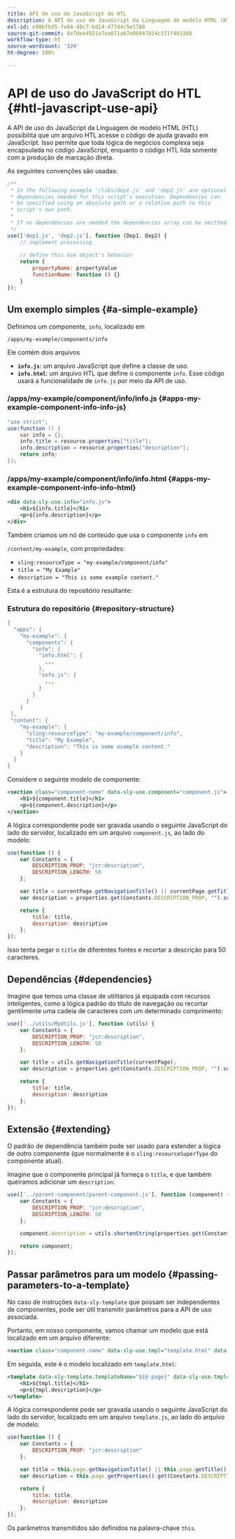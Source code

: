 ```yaml
---
title: API de uso do JavaScript do HTL
description: A API de uso de JavaScript da Linguagem de modelo HTML (HTL) possibilita que um arquivo HTL acesse o código de ajuda gravado em JavaScript.
exl-id: e98bfbd5-fa64-48c7-bd14-477d4c5e1788
source-git-commit: 8e70ee4921a7ea071ab7e06947824c371f4013d8
workflow-type: ht
source-wordcount: '324'
ht-degree: 100%

---
```


# API de uso do JavaScript do HTL {#htl-javascript-use-api}

A API de uso do JavaScript da Linguagem de modelo HTML (HTL) possibilita que um arquivo HTL acesse o código de ajuda gravado em JavaScript. Isso permite que toda lógica de negócios complexa seja encapsulada no código JavaScript, enquanto o código HTL lida somente com a produção de marcação direta.

As seguintes convenções são usadas:

```javascript
/**
 * In the following example '/libs/dep1.js' and 'dep2.js' are optional
 * dependencies needed for this script's execution. Dependencies can
 * be specified using an absolute path or a relative path to this
 * script's own path.
 *
 * If no dependencies are needed the dependencies array can be omitted.
 */
use(['dep1.js', 'dep2.js'], function (Dep1, Dep2) {
    // implement processing
  
    // define this Use object's behavior
    return {
        propertyName: propertyValue
        functionName: function () {}
    }
});
```

## Um exemplo simples {#a-simple-example}

Definimos um componente, `info`, localizado em

`/apps/my-example/components/info`

Ele contém dois arquivos

* **`info.js`**: um arquivo JavaScript que define a classe de uso.
* **`info.html`**: um arquivo HTL que define o componente `info`. Esse código usará a funcionalidade de `info.js` por meio da API de uso.

### /apps/my-example/component/info/info.js {#apps-my-example-component-info-info-js}

```java
"use strict";
use(function () {
    var info = {};
    info.title = resource.properties["title"];
    info.description = resource.properties["description"];
    return info;
});
```

### /apps/my-example/component/info/info.html {#apps-my-example-component-info-info-html}

```xml
<div data-sly-use.info="info.js">
    <h1>${info.title}</h1>
    <p>${info.description}</p>
</div>
```

Também criamos um nó de conteúdo que usa o componente `info` em

`/content/my-example`, com propriedades:

* `sling:resourceType = "my-example/component/info"`
* `title = "My Example"`
* `description = "This is some example content."`

Esta é a estrutura do repositório resultante:

### Estrutura do repositório {#repository-structure}

```java
{
  "apps": {
    "my-example": {
      "components": {
        "info": {
          "info.html": {
            ...
          },
          "info.js": {
            ...
          }
        }
      }
    }
 },
 "content": {
    "my-example": {
      "sling:resourceType": "my-example/component/info",
      "title": "My Example",
      "description": "This is some example content."
    }
  }
}
```

Considere o seguinte modelo de componente:

```xml
<section class="component-name" data-sly-use.component="component.js">
    <h1>${component.title}</h1>
    <p>${component.description}</p>
</section>
```

A lógica correspondente pode ser gravada usando o seguinte JavaScript do lado do servidor, localizado em um arquivo `component.js`, ao lado do modelo:

```javascript
use(function () {
    var Constants = {
        DESCRIPTION_PROP: "jcr:description",
        DESCRIPTION_LENGTH: 50
    };

    var title = currentPage.getNavigationTitle() || currentPage.getTitle() || currentPage.getName();
    var description = properties.get(Constants.DESCRIPTION_PROP, "").substr(0, Constants.DESCRIPTION_LENGTH);

    return {
        title: title,
        description: description
    };
});
```

Isso tenta pegar o `title` de diferentes fontes e recortar a descrição para 50 caracteres.

## Dependências {#dependencies}

Imagine que temos uma classe de utilitários já equipada com recursos inteligentes, como a lógica padrão do título de navegação ou recortar gentilmente uma cadeia de caracteres com um determinado comprimento:

```javascript
use(['../utils/MyUtils.js'], function (utils) {
    var Constants = {
        DESCRIPTION_PROP: "jcr:description",
        DESCRIPTION_LENGTH: 50
    };

    var title = utils.getNavigationTitle(currentPage);
    var description = properties.get(Constants.DESCRIPTION_PROP, "").substr(0, Constants.DESCRIPTION_LENGTH);

    return {
        title: title,
        description: description
    };
});
```

## Extensão {#extending}

O padrão de dependência também pode ser usado para estender a lógica de outro componente (que normalmente é o `sling:resourceSuperType` do componente atual).

Imagine que o componente principal já forneça o `title`, e que também queiramos adicionar um `description`:

```javascript
use(['../parent-component/parent-component.js'], function (component) {
    var Constants = {
        DESCRIPTION_PROP: "jcr:description",
        DESCRIPTION_LENGTH: 50
    };

    component.description = utils.shortenString(properties.get(Constants.DESCRIPTION_PROP, ""), Constants.DESCRIPTION_LENGTH);

    return component;
});
```

## Passar parâmetros para um modelo {#passing-parameters-to-a-template}

No caso de instruções `data-sly-template` que possam ser independentes de componentes, pode ser útil transmitir parâmetros para a API de uso associada.

Portanto, em nosso componente, vamos chamar um modelo que está localizado em um arquivo diferente:

```xml
<section class="component-name" data-sly-use.tmpl="template.html" data-sly-call="${tmpl.templateName @ page=currentPage}"></section>
```

Em seguida, este é o modelo localizado em `template.html`:

```xml
<template data-sly-template.templateName="${@ page}" data-sly-use.tmpl="${'template.js' @ page=page, descriptionLength=50}">
    <h1>${tmpl.title}</h1>
    <p>${tmpl.description}</p>
</template>
```

A lógica correspondente pode ser gravada usando o seguinte JavaScript do lado do servidor, localizado em um arquivo `template.js`, ao lado do arquivo de modelo:

```javascript
use(function () {
    var Constants = {
        DESCRIPTION_PROP: "jcr:description"
    };

    var title = this.page.getNavigationTitle() || this.page.getTitle() || this.page.getName();
    var description = this.page.getProperties().get(Constants.DESCRIPTION_PROP, "").substr(0, this.descriptionLength);

    return {
        title: title,
        description: description
    };
});
```

Os parâmetros transmitidos são definidos na palavra-chave `this`.
